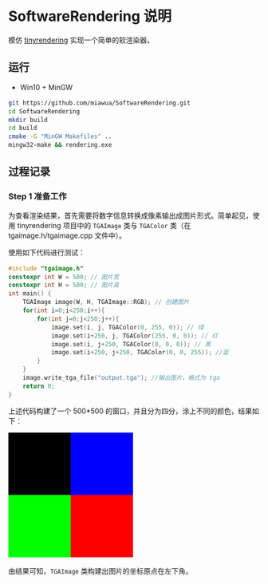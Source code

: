 # SoftwareRendering 说明
 模仿 [tinyrendering](https://github.com/ssloy/tinyrenderer/wiki/Lesson-0:-getting-started) 实现一个简单的软渲染器。

## 运行

- Win10 + MinGW

```sh
git https://github.com/miawua/SoftwareRendering.git
cd SoftwareRendering
mkdir build
cd build
cmake -G "MinGW Makefiles" ..
mingw32-make && rendering.exe
```

## 过程记录


### Step 1 准备工作

为查看渲染结果，首先需要将数字信息转换成像素输出成图片形式。简单起见，使用 tinyrendering 项目中的 `TGAImage` 类与 `TGAColor` 类（在 tgaimage.h/tgaimage.cpp 文件中）。

使用如下代码进行测试：

```c++
#include "tgaimage.h"
constexpr int W = 500; // 图片宽
constexpr int H = 500; // 图片高
int main() {
    TGAImage image(W, H, TGAImage::RGB); // 创建图片
    for(int i=0;i<250;i++){
        for(int j=0;j<250;j++){
            image.set(i, j, TGAColor(0, 255, 0)); // 绿
            image.set(i+250, j, TGAColor(255, 0, 0)); // 红
            image.set(i, j+250, TGAColor(0, 0, 0)); // 黑
            image.set(i+250, j+250, TGAColor(0, 0, 255)); //蓝
        }
    }
    image.write_tga_file("output.tga"); //输出图片，格式为 tga
    return 0;
}
```

上述代码构建了一个 500*500 的窗口，并且分为四分，涂上不同的颜色，结果如下：

<img src="/img/colortga.jpg" style="zoom:50%;" />

由结果可知，`TGAImage` 类构建出图片的坐标原点在左下角。